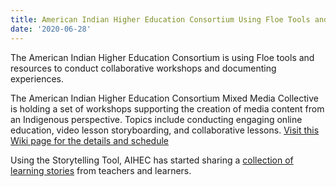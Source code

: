 ```yaml
---
title: American Indian Higher Education Consortium Using Floe Tools and Resources
date: '2020-06-28'
---
```

The American Indian Higher Education Consortium is using Floe tools and resources to
conduct collaborative workshops and documenting experiences.

The American Indian Higher Education Consortium Mixed Media Collective is holding a set
of workshops supporting the creation of media content from an Indigenous perspective.
Topics include conducting engaging online education, video lesson storyboarding, and
collaborative lessons. [Visit this Wiki page for the details and schedule](https://wiki.fluidproject.org/display/AIHEC/AIHEC+Home)

Using the Storytelling Tool, AIHEC has started sharing a
[collection of learning stories](https://aihec.inclusivedesign.ca/storyView.html?id=96f85d00-8a74-11ea-820b-c9772cf8ea15) from teachers and learners.
